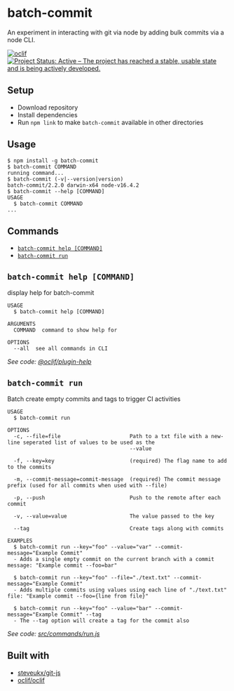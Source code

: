 batch-commit
============

An experiment in interacting with git via node by adding bulk commits via a node CLI.

[![oclif](https://img.shields.io/badge/cli-oclif-brightgreen.svg)](https://oclif.io) [![Project Status: Active – The project has reached a stable, usable state and is being actively developed.](https://www.repostatus.org/badges/latest/active.svg)](https://www.repostatus.org/#active)

<!-- toc -->

<!-- tocstop -->

## Setup

- Download repository
- Install dependencies
- Run `npm link` to make `batch-commit` available in other directories

## Usage
<!-- usage -->
```sh-session
$ npm install -g batch-commit
$ batch-commit COMMAND
running command...
$ batch-commit (-v|--version|version)
batch-commit/2.2.0 darwin-x64 node-v16.4.2
$ batch-commit --help [COMMAND]
USAGE
  $ batch-commit COMMAND
...
```
<!-- usagestop -->
## Commands
<!-- commands -->
* [`batch-commit help [COMMAND]`](#batch-commit-help-command)
* [`batch-commit run`](#batch-commit-run)

## `batch-commit help [COMMAND]`

display help for batch-commit

```
USAGE
  $ batch-commit help [COMMAND]

ARGUMENTS
  COMMAND  command to show help for

OPTIONS
  --all  see all commands in CLI
```

_See code: [@oclif/plugin-help](https://github.com/oclif/plugin-help/blob/v3.2.3/src/commands/help.ts)_

## `batch-commit run`

Batch create empty commits and tags to trigger CI activities

```
USAGE
  $ batch-commit run

OPTIONS
  -c, --file=file                      Path to a txt file with a new-line seperated list of values to be used as the
                                       --value

  -f, --key=key                        (required) The flag name to add to the commits

  -m, --commit-message=commit-message  (required) The commit message prefix (used for all commits when used with --file)

  -p, --push                           Push to the remote after each commit

  -v, --value=value                    The value passed to the key

  --tag                                Create tags along with commits

EXAMPLES
  $ batch-commit run --key="foo" --value="var" --commit-message="Example Commit"
  - Adds a single empty commit on the current branch with a commit message: "Example commit --foo=bar"
  
  $ batch-commit run --key="foo" --file="./text.txt" --commit-message="Example Commit"
  - Adds multiple commits using values using each line of "./text.txt" file: "Example commit --foo={line from file}"
  
  $ batch-commit run --key="foo" --value="bar" --commit-message="Example Commit" --tag
  - The --tag option will create a tag for the commit also
```

_See code: [src/commands/run.js](https://github.com/jamesrwilliams/batch-commit/blob/v2.2.0/src/commands/run.js)_
<!-- commandsstop -->

## Built with

- [steveukx/git-js](https://github.com/steveukx/git-js)
- [oclif/oclif](https://github.com/oclif/oclif)

